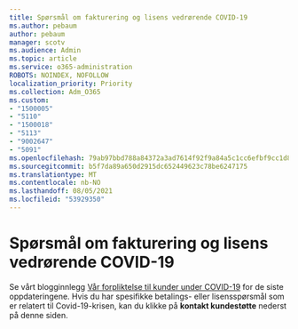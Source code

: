```yaml
---
title: Spørsmål om fakturering og lisens vedrørende COVID-19
ms.author: pebaum
author: pebaum
manager: scotv
ms.audience: Admin
ms.topic: article
ms.service: o365-administration
ROBOTS: NOINDEX, NOFOLLOW
localization_priority: Priority
ms.collection: Adm_O365
ms.custom:
- "1500005"
- "5110"
- "1500018"
- "5113"
- "9002647"
- "5091"
ms.openlocfilehash: 79ab97bbd788a84372a3ad7614f92f9a84a5c1cc6efbf9cc1d838858672a9ef9
ms.sourcegitcommit: b5f7da89a650d2915dc652449623c78be6247175
ms.translationtype: MT
ms.contentlocale: nb-NO
ms.lasthandoff: 08/05/2021
ms.locfileid: "53929350"
---
```

# <a name="covid-19-billing-and-license-questions"></a>Spørsmål om fakturering og lisens vedrørende COVID-19

Se vårt blogginnlegg [Vår forpliktelse til kunder under COVID-19](https://www.microsoft.com/microsoft-365/blog/2020/03/05/our-commitment-to-customers-during-covid-19/) for de siste oppdateringene.  Hvis du har spesifikke betalings- eller lisensspørsmål som er relatert til Covid-19-krisen, kan du klikke på **kontakt kundestøtte** nederst på denne siden.
